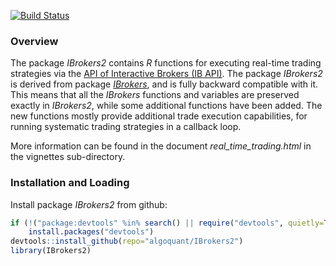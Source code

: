 [![Build Status](https://travis-ci.org/algoquant/IBrokers2.svg?branch=master)](https://travis-ci.org/algoquant/IBrokers2)

### Overview

The package *IBrokers2* contains *R* functions for executing real-time trading strategies via the <a href="https://interactivebrokers.github.io/tws-api/" target="_blank">API of Interactive Brokers (IB API)</a>. The package *IBrokers2* is derived from package <a href="https://cran.r-project.org/web/packages/IBrokers/index.html" target="_blank"><em>*IBrokers*</em></a>, and is fully backward compatible with it. This means that all the *IBrokers* functions and variables are preserved exactly in *IBrokers2*, while some additional functions have been added. The new functions mostly provide additional trade execution capabilities, for running systematic trading strategies in a callback loop.

More information can be found in the document *real\_time\_trading.html* in the vignettes sub-directory.

### Installation and Loading

Install package *IBrokers2* from github:

``` r
if (!("package:devtools" %in% search() || require("devtools", quietly=TRUE)))
    install.packages("devtools")
devtools::install_github(repo="algoquant/IBrokers2")
library(IBrokers2)
```

<br>
